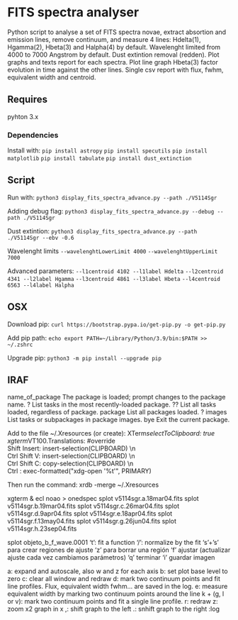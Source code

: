 # FITS spectra analyser
Python script to analyse a set of FITS spectra novae, extract absortion and emission lines, remove continuum, and measure 4 lines: Hdelta(1), Hgamma(2), Hbeta(3) and Halpha(4) by default.
Wavelenght limited from 4000 to 7000 Angstrom by default.
Dust extintion removal (redden).
Plot graphs and texts report for each spectra.
Plot line graph Hbeta(3) factor evolution in time against the other lines. 
Single csv report with flux, fwhm, equivalent width and centroid.

## Requires
pyhton 3.x

### Dependencies
Install with:
`pip install astropy`
`pip install specutils`
`pip install matplotlib`
`pip install tabulate`
`pip install dust_extinction`

## Script
Run with:
`python3 display_fits_spectra_advance.py --path ./V5114Sgr`

Adding debug flag:
`python3 display_fits_spectra_advance.py --debug --path ./V5114Sgr`

Dust extintion:
`python3 display_fits_spectra_advance.py --path ./V5114Sgr --ebv -0.6`

Wavelenght limits
`--wavelenghtLowerLimit 4000`
`--wavelenghtUpperLimit 7000`

Advanced parameters:
`--l1centroid 4102 --l1label Hdelta`
`--l2centroid 4341 --l2label Hgamma`
`--l3centroid 4861 --l3label Hbeta`
`--l4centroid 6563 --l4label Halpha`

## OSX
Download pip:
`curl https://bootstrap.pypa.io/get-pip.py -o get-pip.py`

Add pip path:
`echo export PATH=~/Library/Python/3.9/bin:$PATH >> ~/.zshrc`

Upgrade pip:
`python3 -m pip install --upgrade pip`


## IRAF
name_of_package	The package is loaded; prompt changes to the package name.
?	List tasks in the most recently-loaded package.
??	List all tasks loaded, regardless of package.
package	List all packages loaded.
? images	List tasks or subpackages in package images.
bye	Exit the current package.

Add to the file ~/.Xresources (or create):
XTerm*selectToClipboard: true
xgterm*VT100.Translations: #override \
      Shift <KeyPress> Insert: insert-selection(CLIPBOARD) \n\
      Ctrl Shift <Key>V:    insert-selection(CLIPBOARD) \n\
      Ctrl Shift <Key>C:    copy-selection(CLIPBOARD) \n\
      Ctrl <Btn1Up>: exec-formatted("xdg-open '%t'", PRIMARY)

Then run the command:
xrdb -merge ~/.Xresources

xgterm &
ecl
noao > onedspec
splot v5114sgr.a.18mar04.fits
splot v5114sgr.b.19mar04.fits
splot v5114sgr.c.26mar04.fits
splot v5114sgr.d.9apr04.fits
splot v5114sgr.e.18apr04.fits
splot v5114sgr.f.13may04.fits
splot v5114sgr.g.26jun04.fits
splot v5114sgr.h.23sep04.fits



splot objeto_b_f_wave.0001
‘t’: fit a function
‘/’: normalize by the fit
‘s’+’s’ para crear regiones de ajuste ‘z’ para borrar una región
‘f’ ajustar (actualizar ajuste cada vez
cambiamos parámetros) ‘q’ terminar
‘i’ guardar imagen

a: expand and autoscale, also w and z for each axis
b: set plot base level to zero
c: clear all window and redraw
d: mark two continuum points and fit line profiles. Flux, equivalent width fwhm... are saved in the log.
e: measure equivalent width by marking two continuum points around the line
k + (g, l or v): mark two continuum points and fit a single line profile.
r: redraw
z: zoom x2 graph in x
,: shift graph to the left
.: snhift graph to the right
:log
